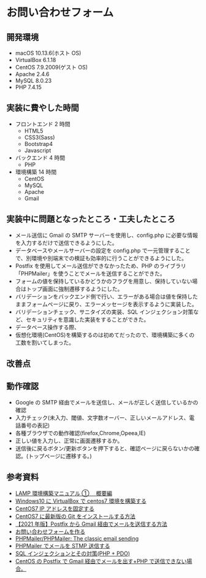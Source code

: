 # お問い合わせフォーム

## 開発環境

- macOS 10.13.6(ホスト OS)
- VirtualBox 6.1.18
- CentOS 7.9.2009(ゲスト OS)
- Apache 2.4.6
- MySQL 8.0.23
- PHP 7.4.15

## 実装に費やした時間

- フロントエンド 2 時間
  - HTML5
  - CSS3(Sass)
  - Bootstrap4
  - Javascript
- バックエンド 4 時間
  - PHP
- 環境構築 14 時間
  - CentOS
  - MySQL
  - Apache
  - Gmail

## 実装中に問題となったところ・工夫したところ

- メール送信に Gmail の SMTP サーバーを使用し、config.php に必要な情報を入力するだけで送信できるようにした。
- データベースやメールサーバーの設定を config.php で一元管理することで、別環境や別端末での検証も効率的に行うことができるようにした。
- Postfix を使用してメール送信ができなかったため、PHP のライブラリ「PHPMailer」を使うことでメールを送信することができた。
- フォームの値を保持しているかどうかのフラグを用意し、保持していない場合はトップ画面に強制遷移するようにした。
- バリデーションをバックエンド側で行い、エラーがある場合は値を保持したままフォームページに戻り、エラーメッセージを表示するように実装した。
- バリデーションチェック、サニタイズの実装、SQL インジェクション対策など、セキュリティを意識した実装をすることができた。
- データベース操作する際、
- 仮想化環境(CentOS)を構築するのは初めてだったので、環境構築に多くの工数を割いてしまった。

## 改善点

## 動作確認

- Google の SMTP 経由でメールを送信し、メールが正しく送信しているかの確認
- 入力チェック(未入力、閾値、文字数オーバー、正しいメールアドレス、電話番号の表記)
- 各種ブラウザでの動作確認(firefox,Chrome,Opeea,IE)
- 正しい値を入力し、正常に画面遷移するか。
- 送信後に戻るボタン/更新ボタンを押下すると、確認ページに戻らないかの確認。(トップページに遷移する。)

## 参考資料

- [LAMP 環境構築マニュアル ① 　概要編](https://pointsandlines.jp/server-infra/lamp-overview)
- [Windows10 に VirtualBox で centos7 環境を構築する](https://qiita.com/apricotcomic/items/035dc1c0c7ad08054495)
- [CentOS7 IP アドレスを固定する](https://qiita.com/miriwo/items/5791f552055fda573cf3)
- [CentOS7 に最新版の Git をインストールする方法](https://qiita.com/tomy0610/items/66e292f80aa1adc1161d)
- [【2021 年版】Postfix から Gmail 経由でメールを送信する方法](https://codeforfun.jp/how-to-send-email-with-postfix-and-gmail/)
- [お問い合わせフォームを作る](https://gray-code.com/php/make-the-form-introduction/)
- [PHPMailer/PHPMailer: The classic email sending](https://github.com/PHPMailer/PHPMailer)
- [PHPMailer でメールを STMP 送信する](https://qiita.com/e__ri/items/857b12e73080019e00b5)
- [SQL インジェクションとその対策(PHP + PDO)](https://qiita.com/kurodenwa/items/8807e79515c0e2b4dad9)
- [CentOS の Postfix で Gmail 経由でメールを出す+PHP で送信できない場合。](https://www.ituki-yu2.net/entry/20140805/1407247229)
